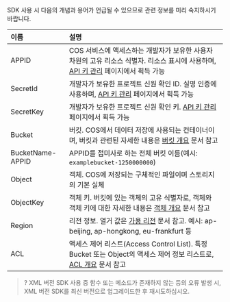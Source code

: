 SDK 사용 시 다음의 개념과 용어가 언급될 수 있으므로 관련 정보를 미리 숙지하시기 바랍니다.

| 이름             | 설명                                                         |
| :--------------- | :----------------------------------------------------------- |
| APPID            | COS 서비스에 액세스하는 개발자가 보유한 사용자 차원의 고유 리소스 식별자. 리소스 표시에 사용하며, [API 키 관리](https://console.cloud.tencent.com/capi) 페이지에서 획득 가능 |
| SecretId         | 개발자가 보유한 프로젝트 신원 확인 ID. 실명 인증에 사용하며, [API 키 관리](https://console.cloud.tencent.com/capi) 페이지에서 획득 가능 |
| SecretKey        | 개발자가 보유한 프로젝트 신원 확인 키. [API 키 관리](https://console.cloud.tencent.com/capi) 페이지에서 획득 가능 |
| Bucket           | 버킷. COS에서 데이터 저장에 사용되는 컨테이너이며, 버킷과 관련된 자세한 내용은 [버킷 개요](https://intl.cloud.tencent.com/document/product/436/13312) 문서 참고 |
| BucketName-APPID | APPID를 접미사로 하는 전체 버킷 이름(예시: `examplebucket-1250000000`) |
| Object           | 객체. COS에 저장되는 구체적인 파일이며 스토리지의 기본 실체                 |
| ObjectKey        | 객체 키. 버킷에 있는 객체의 고유 식별자로, 객체와 객체 키에 대한 자세한 내용은 [객체 개요](https://intl.cloud.tencent.com/document/product/436/13324) 문서 참고 |
| Region           | 리전 정보. 열거 값은 [가용 리전](https://intl.cloud.tencent.com/document/product/436/6224) 문서 참고. 예시: ap-beijing, ap-hongkong, eu-frankfurt 등 |
| ACL              | 액세스 제어 리스트(Access Control List). 특정 Bucket 또는 Object의 액세스 제어 정보 리스트로, [ACL 개요](https://intl.cloud.tencent.com/document/product/436/30583) 문서 참고 |

>? XML 버전 SDK 사용 중 함수 또는 메소드가 존재하지 않는 등의 오류 발생 시, XML 버전 SDK를 최신 버전으로 업그레이드한 후 재시도하십시오.
>
